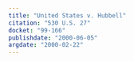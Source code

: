 ```yaml
---
title: "United States v. Hubbell"
citation: "530 U.S. 27"
docket: "99-166"
publishdate: "2000-06-05"
argdate: "2000-02-22"
---
```

